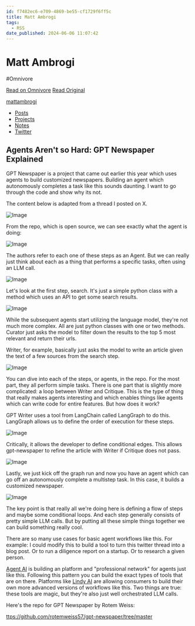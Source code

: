 ```yaml
---
id: f7482ec6-e709-4869-be55-cf1729f6ff5c
title: Matt Ambrogi
tags:
  - RSS
date_published: 2024-06-06 11:07:42
---
```


# Matt Ambrogi
#Omnivore

[Read on Omnivore](https://omnivore.app/me/matt-ambrogi-18fee6ee4b1)
[Read Original](https://www.mattambrogi.com/posts/gpt-newspaper-explained/)



[mattambrogi](https:&#x2F;&#x2F;www.mattambrogi.com&#x2F;) 

* [Posts](https:&#x2F;&#x2F;www.mattambrogi.com&#x2F;posts&#x2F;)
* [Projects](https:&#x2F;&#x2F;www.mattambrogi.com&#x2F;projects)
* [Notes](https:&#x2F;&#x2F;www.mattambrogi.com&#x2F;notes&#x2F;)
* [Twitter](https:&#x2F;&#x2F;twitter.com&#x2F;matt%5Fambrogi)

## Agents Aren&#39;t so Hard: GPT Newspaper Explained

GPT Newspaper is a project that came out earlier this year which uses agents to build customized newspapers. Building an agent which autonomously completes a task like this sounds daunting. I want to go through the code and show why its not.

The content below is adapted from a thread I posted on X.

![Image](https:&#x2F;&#x2F;proxy-prod.omnivore-image-cache.app&#x2F;0x0,spExxiuBoKOrd9QFJTbUzz75kvc5IXTlFBwRZIvVV7Kk&#x2F;https:&#x2F;&#x2F;pbs.twimg.com&#x2F;media&#x2F;GO2P0nNXgAA3ln0?format&#x3D;jpg&amp;name&#x3D;small)

From the repo, which is open source, we can see exactly what the agent is doing:

![Image](https:&#x2F;&#x2F;proxy-prod.omnivore-image-cache.app&#x2F;0x0,sVr3xvy4Sn57Nkg5UIksjm0FdfNL9mwGBYmN2GJebRqA&#x2F;https:&#x2F;&#x2F;pbs.twimg.com&#x2F;media&#x2F;GO2QnpMWsAEAO_R?format&#x3D;jpg&amp;name&#x3D;small)

The authors refer to each one of these steps as an Agent. But we can really just think about each as a thing that performs a specific tasks, often using an LLM call.

![Image](https:&#x2F;&#x2F;proxy-prod.omnivore-image-cache.app&#x2F;0x0,sOcem703oJXT0SP2inPq2O2diWEwHwlBgKwS_OmuK8Hk&#x2F;https:&#x2F;&#x2F;pbs.twimg.com&#x2F;media&#x2F;GO2Q5rqWcAAxhNx?format&#x3D;jpg&amp;name&#x3D;small)

Let&#39;s look at the first step, search. It&#39;s just a simple python class with a method which uses an API to get some search results.

![Image](https:&#x2F;&#x2F;proxy-prod.omnivore-image-cache.app&#x2F;0x0,s-nbheZibaEheNblgtwtOguhWKZ2melQ4f1J-9aZagZ0&#x2F;https:&#x2F;&#x2F;pbs.twimg.com&#x2F;media&#x2F;GO2RYkjX0AMYUqh?format&#x3D;jpg&amp;name&#x3D;small)

While the subsequent agents start utilizing the language model, they&#39;re not much more complex. All are just python classes with one or two methods. Curator just asks the model to filter down the results to the top 5 most relevant and return their urls.

Writer, for example, basically just asks the model to write an article given the text of a few sources from the search step.

![Image](https:&#x2F;&#x2F;proxy-prod.omnivore-image-cache.app&#x2F;0x0,sKhwy9os9NBNy7Scnp23YmZtWv_bVJN3l3mTy3xvkFHI&#x2F;https:&#x2F;&#x2F;pbs.twimg.com&#x2F;media&#x2F;GO2SYAXWYAAn-RI?format&#x3D;jpg&amp;name&#x3D;small)

You can dive into each of the steps, or agents, in the repo. For the most part, they all perform simple tasks. There is one part that is slightly more complicated: a loop between Writer and Critique. This is the type of thing that really makes agents interesting and which enables things like agents which can write code for entire features. But how does it work? 

GPT Writer uses a tool from LangChain called LangGraph to do this. LangGraph allows us to define the order of execution for these steps. 

![Image](https:&#x2F;&#x2F;proxy-prod.omnivore-image-cache.app&#x2F;0x0,sXoRN_PLaod09XTntCVSHUWjzWeft-e7i2oA2uLUIu18&#x2F;https:&#x2F;&#x2F;pbs.twimg.com&#x2F;media&#x2F;GO2Tw1GW8AAGdyP?format&#x3D;jpg&amp;name&#x3D;small)

Critically, it allows the developer to define conditional edges. This allows gpt-newspaper to refine the article with Writer if Critique does not pass.

![Image](https:&#x2F;&#x2F;proxy-prod.omnivore-image-cache.app&#x2F;0x0,sGjMV4TUdZBen3OHiplPRCtGcNPLfRwluqph3k6dfVdI&#x2F;https:&#x2F;&#x2F;pbs.twimg.com&#x2F;media&#x2F;GO2UMtEWIAAXTNK?format&#x3D;jpg&amp;name&#x3D;small)

Lastly, we just kick off the graph run and now you have an agent which can go off an autonomously complete a multistep task. In this case, it builds a customized newspaper.

![Image](https:&#x2F;&#x2F;proxy-prod.omnivore-image-cache.app&#x2F;0x0,s2AiqFmQs10R6pUF-DnBpMlH-NfGnpCmvINcTvGAYmD4&#x2F;https:&#x2F;&#x2F;pbs.twimg.com&#x2F;media&#x2F;GO2UeoiWEAEka-t?format&#x3D;jpg&amp;name&#x3D;small)

The key point is that really all we&#39;re doing here is defining a flow of steps and maybe some conditional loops. And each step generally consists of pretty simple LLM calls. But by putting all these simple things together we can build something really cool.

There are so many use cases for basic agent workflows like this. For example: I could modify this to build a tool to turn this twitter thread into a blog post. Or to run a diligence report on a startup. Or to research a given person.

[Agent AI](https:&#x2F;&#x2F;agent.ai&#x2F;) is building an platform and &quot;professional network&quot; for agents just like this. Following this pattern you can build the exact types of tools that are on there. Platforms like [Lindy AI](https:&#x2F;&#x2F;www.lindy.ai&#x2F;) are allowing consumers to build their own more advanced versions of workflows like this. Two things are true: these tools are magic, but they&#39;re also just well orchestrated LLM calls.

Here&#39;s the repo for GPT Newspaper by Rotem Weiss:

[ttps:&#x2F;&#x2F;github.com&#x2F;rotemweiss57&#x2F;gpt-newspaper&#x2F;tree&#x2F;master](https:&#x2F;&#x2F;t.co&#x2F;EfRhwSXMb9)